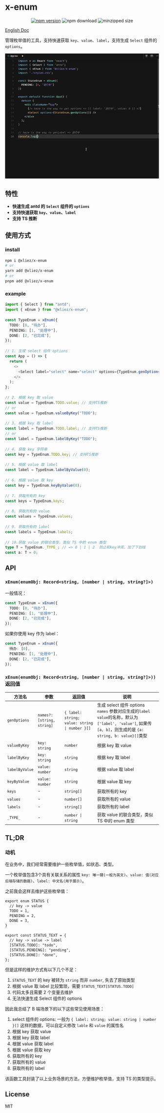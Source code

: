 # x-enum

<div align="center">

[![npm version](https://img.shields.io/npm/v/@xliez/x-enum)](https://www.npmjs.com/package/@xliez/x-enum)
![npm download](https://img.shields.io/npm/dw/@xliez/x-enum)
![minzipped size](https://img.shields.io/bundlephobia/minzip/@xliez/x-enum)

</div>

[English Doc](./README.md)

管理枚举值的工具，支持快速获取 `key`、`value`、`label`，支持生成 `Select` 组件的 `options`。

![sampel](./sample.gif)

## 特性

- **快速生成 antd 的 `Select` 组件的 `options`**
- **支持快速获取 `key`、`value`、`label`**
- **支持 TS 推断**

## 使用方式

### install

```bash
npm i @xliez/x-enum
# or
yarn add @xliez/x-enum
# or
pnpm add @xliez/x-enum
```

### example

```ts
import { Select } from "antd";
import { xEnum } from "@xliez/x-enum";

const TypeEnum = xEnum({
  TODO: [0, "待办"],
  PENDING: [1, "处理中"],
  DONE: [2, "已完成"],
});

// 1. 生成 select 组件 options
const App = () => {
  return (
    <>
      <Select label="select" name="select" options={TypeEnum.genOptions()} />
    </>
  );
};

// 2. 根据 key 取 value
const value = TypeEnum.TODO.value; // 支持TS推断
// or
const value = TypeEnum.valueByKey("TODO");

// 3. 根据 key 取 label
const label = TypeEnum.TODO.label; // 支持TS推断
// or
const label = TypeEnum.labelByKey("TODO");

// 4. 获取 key 字符串
const key = TypeEnum.TODO.key; // 支持TS推断

// 5. 根据 value 取 label
const label = TypeEnum.labelByValue(0);

// 6. 根据 value 取 key
const key = TypeEnum.keyByValue(0);

// 7. 获取所有的 key
const keys = TypeEnum.keys;

// 8. 获取所有的 value
const values = TypeEnum.values;

// 9. 获取所有的 label
const labels = TypeEnum.labels;

// 10.获取 value 的联合类型，类似 TS 中的 enum 类型
type T = TypeEnum._TYPE_; // => 0 | 1 | 2  防止和key冲突，加了下划线
const a: T = 0;
```

## API

### `xEnum(enumObj: Record<string, [number | string, string?]>)`

一般情况：

```ts
const TypeEnum = xEnum({
  TODO: [0, "待办"],
  PENDING: [1, "处理中"],
  DONE: [2, "已完成"],
});
```

如果你使用 key 作为 label：

```ts
const TypeEnum = xEnum({
  待办: [0],
  PENDING: [1, "处理中"],
  DONE: [2, "已完成"],
});
```

### `xEnum(enumObj: Record<string, [number | string, string?]>))`返回值

| 方法名         | 参数                       | 返回值                                         | 说明                                                                                                                                                        |
| -------------- | -------------------------- | ---------------------------------------------- | ----------------------------------------------------------------------------------------------------------------------------------------------------------- |
| `genOptions`   | `names?: [string, string]` | `{ label: string; value: string \| number }[]` | 生成 select 组件 options `names` 参数对应生成的`label` `value`的名称，默认为 `['label', 'value']`, 如果传`[a, b]`，则生成的是 `{a: string, b: value}[]`类型 |
| `valueByKey`   | `key: string`              | `number`                                       | 根据 key 取 value                                                                                                                                           |
| `labelByKey`   | `key: string`              | `string`                                       | 根据 key 取 label                                                                                                                                           |
| `labelByValue` | `value: number`            | `string`                                       | 根据 value 取 label                                                                                                                                         |
| `keyByValue`   | `value: number`            | `string`                                       | 根据 value 取 key                                                                                                                                           |
| `keys`         | -                          | `string[]`                                     | 获取所有的 key                                                                                                                                              |
| `values`       | -                          | `number[]`                                     | 获取所有的 value                                                                                                                                            |
| `labels`       | -                          | `string[]`                                     | 获取所有的 label                                                                                                                                            |
| `_TYPE_`       | -                          | `number \| string`                             | 获取 value 的联合类型，类似 TS 中的 enum 类型                                                                                                               |

## TL;DR

### 动机

在业务中，我们经常需要维护一些枚举值，如状态、类型。

一个枚举值包含3个具有关联关系的属性 `key: 唯一键(一般为英文)`、`value: 值(对应后端存储的数据)`、`label: 中文名(用于展示)`。

之前我会这样去维护这些枚举值：

    export enum STATUS {
      // key -> value
      TODO = 1,
      PENDING = 2,
      DONE = 3,
    }

    export const STATUS_TEXT = {
      // key -> value -> label
      [STATUS.TODO]: "todo",
      [STATUS.PENDING]: "pending",
      [STATUS.DONE]: "done",
    };

但是这样的维护方式有以下几个不足：

1.  `STATUS_TEXT` 的 key 被转为 `string` 而非 `number`, 失去了原始类型
2.  根据 value 取 label 比较繁琐，需要 `STATUS_TEXT[STATUS.TODO]`
3.  代码太多且需要 2 个变量去维护
4.  无法快速生成 Select 组件的 options

因此我总结了 B 端场景下的以下这些常见使用场景：

1.  select 组件的 options: 一般为 `{ label: string; value: string | number }[]` 这样的数据，可以自定义修改 `lable` 和 `value` 的属性名
2.  根据 key 获取 value
3.  根据 key 获取 label
4.  根据 value 获取 label
5.  根据 value 获取 key
6.  获取所有的 key
7.  获取所有的 value
8.  获取所有的 label

该函数工具封装了以上业务场景的方法，方便维护枚举值，支持 TS 的类型提示。

## License

MIT
